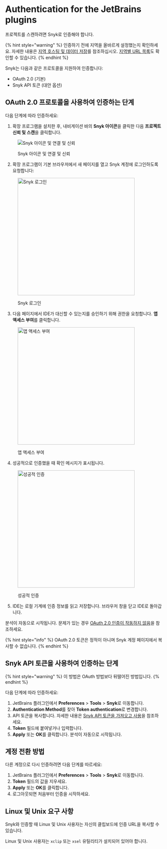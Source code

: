 # Authentication for the JetBrains plugins

프로젝트를 스캔하려면 Snyk로 인증해야 합니다.

{% hint style="warning" %}
인증하기 전에 지역을 올바르게 설정했는지 확인하세요. 자세한 내용은 [지역 호스팅 및 데이터 저장](../../../working-with-snyk/regional-hosting-and-data-residency.md)를 참조하십시오. [지역별 URL 목록](../../../working-with-snyk/regional-hosting-and-data-residency.md#regional-urls)도 확인할 수 있습니다.
{% endhint %}

Snyk는 다음과 같은 프로토콜을 지원하여 인증합니다:

* OAuth 2.0 (기본)
* Snyk API 토큰 (대안 옵션)

## OAuth 2.0 프로토콜을 사용하여 인증하는 단계

다음 단계에 따라 인증하세요:

1. 확장 프로그램을 설치한 후, 내비게이션 바의 **Snyk 아이콘**을 클릭한 다음 **프로젝트 신뢰 및 스캔**을 클릭합니다.

<figure><img src="https://docs.snyk.io/~gitbook/image?url=https%3A%2F%2F2533899886-files.gitbook.io%2F%7E%2Ffiles%2Fv0%2Fb%2Fgitbook-x-prod.appspot.com%2Fo%2Fspaces%252F-MdwVZ6HOZriajCf5nXH%252Fuploads%252F3Jbz4DhVMaexKQpCZeCm%252FSCR-20240821-twbu.png%3Falt%3Dmedia%26token%3D7ca02316-3500-4418-a413-93938b69f225&#x26;width=768&#x26;dpr=1&#x26;quality=100&#x26;sign=fe4685e0&#x26;sv=2" alt="Snyk 아이콘 및 연결 및 신뢰"><figcaption><p>Snyk 아이콘 및 연결 및 신뢰</p></figcaption></figure>

2. 확장 프로그램이 기본 브라우저에서 새 페이지를 열고 Snyk 계정에 로그인하도록 요청합니다:

<figure><img src="https://docs.snyk.io/~gitbook/image?url=https%3A%2F%2F2533899886-files.gitbook.io%2F%7E%2Ffiles%2Fv0%2Fb%2Fgitbook-x-prod.appspot.com%2Fo%2Fspaces%252F-MdwVZ6HOZriajCf5nXH%252Fuploads%252FuJIIqXr8i3KqhoEO15rl%252FSCR-20240821-qogt.png%3Falt%3Dmedia%26token%3Dabb4fa92-53ea-4d10-bad5-0b6f46eee9e1&#x26;width=768&#x26;dpr=1&#x26;quality=100&#x26;sign=1e960e53&#x26;sv=2" alt="Snyk 로그인" width="375"><figcaption><p>Snyk 로그인</p></figcaption></figure>

3. 다음 페이지에서 IDE가 대신할 수 있는지를 승인하기 위해 권한을 요청합니다. **앱 액세스 부여**를 클릭합니다.

<figure><img src="https://docs.snyk.io/~gitbook/image?url=https%3A%2F%2F2533899886-files.gitbook.io%2F%7E%2Ffiles%2Fv0%2Fb%2Fgitbook-x-prod.appspot.com%2Fo%2Fspaces%252F-MdwVZ6HOZriajCf5nXH%252Fuploads%252FMJFAK5Z7El4iwNgTpeC3%252FSCR-20240821-qnpy.png%3Falt%3Dmedia%26token%3Dfc7df895-8bf4-4a5a-8682-2355df1cd921&#x26;width=768&#x26;dpr=1&#x26;quality=100&#x26;sign=d245441b&#x26;sv=2" alt="앱 액세스 부여" width="375"><figcaption><p>앱 액세스 부여</p></figcaption></figure>

4. 성공적으로 인증했을 때 확인 메시지가 표시됩니다.

<figure><img src="https://docs.snyk.io/~gitbook/image?url=https%3A%2F%2F2533899886-files.gitbook.io%2F%7E%2Ffiles%2Fv0%2Fb%2Fgitbook-x-prod.appspot.com%2Fo%2Fspaces%252F-MdwVZ6HOZriajCf5nXH%252Fuploads%252FyPOisvpzyLdvxhFsnZfm%252FSCR-20240821-qrgp.png%3Falt%3Dmedia%26token%3D05c46314-750c-45d8-9c8e-1ad8906f6eba&#x26;width=768&#x26;dpr=1&#x26;quality=100&#x26;sign=629f155a&#x26;sv=2" alt="성공적 인증" width="375"><figcaption><p>성공적 인증</p></figcaption></figure>

5. IDE는 로컬 기계에 인증 정보를 읽고 저장합니다. 브라우저 창을 닫고 IDE로 돌아갑니다.

분석이 자동으로 시작됩니다. 문제가 있는 경우 [OAuth 2.0 인증이 작동하지 않음](../troubleshooting-ides/how-to-set-environment-variables-by-operating-system-os-for-ides-and-cli-1.md)을 참조하세요.

{% hint style="info" %}
OAuth 2.0 토큰은 정적이 아니며 Snyk 계정 페이지에서 복사할 수 없습니다.
{% endhint %}

## Snyk API 토큰을 사용하여 인증하는 단계

{% hint style="warning" %}
이 방법은 OAuth 방법보다 뒤떨어진 방법입니다.
{% endhint %}

다음 단계에 따라 인증하세요:

1. JetBrains 플러그인에서 **Preferences** > **Tools** > **Snyk**로 이동합니다.
2. **Authentication Method**를 찾아 **Token authentication**로 변경합니다.
3. API 토큰을 복사합니다. 자세한 내용은 [Snyk API 토큰을 가져오고 사용](../../../getting-started/#obtain-and-use-your-snyk-api-token)을 참조하세요.
4. **Token** 필드에 붙여넣거나 입력합니다.
5. **Apply** 또는 **OK**를 클릭합니다. 분석이 자동으로 시작됩니다.

## 계정 전환 방법

다른 계정으로 다시 인증하려면 다음 단계를 따르세요:

1. JetBrains 플러그인에서 **Preferences** > **Tools** > **Snyk**로 이동합니다.
2. **Token** 필드의 값을 지우세요.
3. **Apply** 또는 **OK**를 클릭합니다.
4. 로그아웃되면 처음부터 인증을 시작하세요.

## Linux 및 Unix 요구 사항

Snyk와 인증할 때 Linux 및 Unix 사용자는 자신의 클립보드에 인증 URL을 복사할 수 있습니다.

Linux 및 Unix 사용자는 `xclip` 또는 `xsel` 유틸리티가 설치되어 있어야 합니다.
